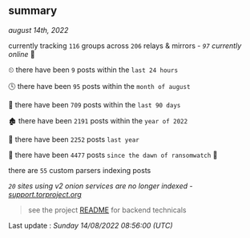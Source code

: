 
## summary
_august 14th, 2022_

currently tracking `116` groups across `206` relays & mirrors - _`97` currently online_ 📡

⏲ there have been `9` posts within the `last 24 hours`

🕓 there have been `95` posts within the `month of august`

📅 there have been `709` posts within the `last 90 days`

🏚 there have been `2191` posts within the `year of 2022`

🚀 there have been `2252` posts `last year`

🦕 there have been `4477` posts `since the dawn of ransomwatch` 🐣

there are `55` custom parsers indexing posts

_`20` sites using v2 onion services are no longer indexed - [support.torproject.org](https://support.torproject.org/onionservices/v2-deprecation/)_

> see the project [README](https://github.com/jmousqueton/ransomwatch#readme) for backend technicals



Last update : _Sunday 14/08/2022 08:56:00 (UTC)_

